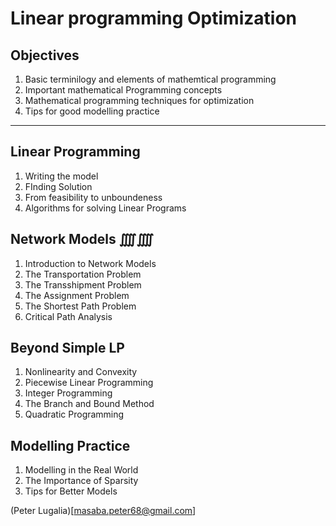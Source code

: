 # Linear programming Optimization

## Objectives

1. Basic terminilogy and elements of mathemtical programming
2. Important mathematical Programming concepts
3. Mathematical programming techniques for optimization
4. Tips for good modelling practice

-----------------------------------------------------------------------------
## Linear Programming 
1. Writing the model
2. FInding Solution 
3. From feasibility to unboundeness
4. Algorithms for solving Linear Programs

## Network Models ⨌⨌
1. Introduction to Network Models
2. The Transportation Problem
3. The Transshipment Problem
4. The Assignment Problem
5. The Shortest Path Problem
6. Critical Path Analysis

## Beyond Simple LP
1. Nonlinearity and Convexity
2. Piecewise Linear Programming
3. Integer Programming
4. The Branch and Bound Method
5. Quadratic Programming

## Modelling Practice
1. Modelling in the Real World
2. The Importance of Sparsity
3. Tips for Better Models

(Peter Lugalia)[masaba.peter68@gmail.com]
